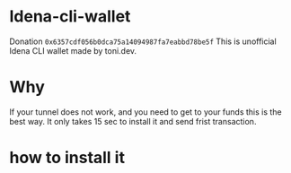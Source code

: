 # Idena-cli-wallet
Donation ```0x6357cdf056b0dca75a14094987fa7eabbd78be5f```
This is unofficial Idena CLI wallet made by toni.dev.
# Why
If your tunnel does not work, and you need to get to your funds this is the best way.
It only takes 15 sec to install it and send frist transaction.
# how to install it
